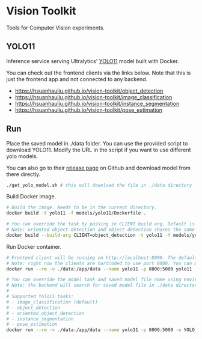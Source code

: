 # Vision Toolkit

Tools for Computer Vision experiments.

## YOLO11

Inference service serving Ultralytics' [YOLO11](https://docs.ultralytics.com/models/yolo11/) model built with Docker.

You can check out the frontend clients via the links below. Note that this is just the frontend app and not connected to any backend.

- <https://hsuanhauliu.github.io/vision-toolkit/object_detection>
- <https://hsuanhauliu.github.io/vision-toolkit/image_classification>
- <https://hsuanhauliu.github.io/vision-toolkit/instance_segmentation>
- <https://hsuanhauliu.github.io/vision-toolkit/pose_estimation>

## Run

Place the saved model in ./data folder. You can use the provided script to download YOLO11. Modify the URL in the script if you want to use different yolo models.

You can also go to their [release page](https://github.com/ultralytics/assets/releases) on Github and download model from there directly.

```bash
./get_yolo_model.sh # this will download the file in ./data directory
```

Build Docker image.

```bash
# Build the image. Needs to be in the current directory.
docker build -t yolo11 -f models/yolo11/Dockerfile .

# You can override the task by passing in CLIENT build arg. Default is image classification.
# Note: oriented object detection and object detection shares the same client code, so use "object_detection" for this step if you are using oriented object detection.
docker build --build-arg CLIENT=object_detection -t yolo11 -f models/yolo11/Dockerfile .
```

Run Docker container.

```bash
# Frontend client will be running on http://localhost:8000. The default will build image classification docker image.
# Note: right now the clients are hardcoded to use port 8000. You can modify the index.html to change that.
docker run --rm -v ./data:/app/data --name yolo11 -p 8000:5000 yolo11

# You can override the model task and saved model file name using environment variable like so:
# Note: the backend will search for saved model file in ./data directory. Default model name is yolo_model.pt
#
# Supported Yolo11 tasks:
# - image_classification (default)
# - object_detection
# - oriented_object_detection
# - instance_segmentation
# - pose_estimation
docker run --rm -v ./data:/app/data --name yolo11 -p 8000:5000 -e YOLO_TASK=object_detection -e SAVED_MODEL=yolo_model.pt yolo11
```

